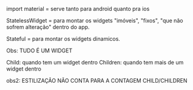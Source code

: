 import material = serve tanto para android quanto pra ios

StatelessWidget = para montar os widgets "imóveis", "fixos", "que não sofrem alteração" dentro do app.

Stateful = para montar os widgets dinamicos.

Obs: TUDO É UM WIDGET

Child: quando tem um widget dentro
Children: quando tem mais de um widget dentro

obs2: ESTILIZAÇÃO NÃO CONTA PARA A CONTAGEM CHILD/CHILDREN 
